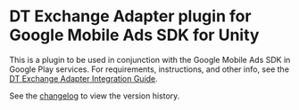 # DT Exchange Adapter plugin for Google Mobile Ads SDK for Unity

This is a plugin to be used in conjunction with the Google Mobile Ads SDK in
Google Play services. For requirements, instructions, and other info, see the
[DT Exchange Adapter Integration Guide](https://developers.google.com/admob/unity/mediation/dt-exchange).

See the [changelog](https://developers.google.com/admob/unity/mediation/dt-exchange#dt-exchange-unity-mediation-plugin-changelog)
to view the version history.
